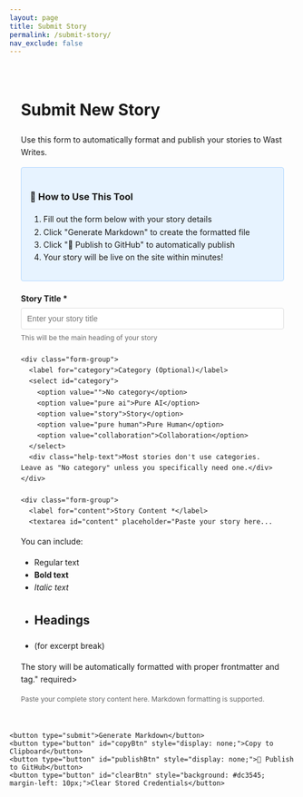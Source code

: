 ```yaml
---
layout: page
title: Submit Story
permalink: /submit-story/
nav_exclude: false
---
```


<div class="story-submission-container">
  <h1>Submit New Story</h1>
  <p>Use this form to automatically format and publish your stories to Wast Writes.</p>
  
  <div class="instructions">
    <h3>📝 How to Use This Tool</h3>
    <ol>
      <li>Fill out the form below with your story details</li>
      <li>Click "Generate Markdown" to create the formatted file</li>
      <li>Click "🚀 Publish to GitHub" to automatically publish</li>
      <li>Your story will be live on the site within minutes!</li>
    </ol>
  </div>
  
  <form id="storyForm">
    <div class="form-group">
      <label for="title">Story Title *</label>
      <input type="text" id="title" required placeholder="Enter your story title">
      <div class="help-text">This will be the main heading of your story</div>
    </div>
    
    <div class="form-group">
      <label for="category">Category (Optional)</label>
      <select id="category">
        <option value="">No category</option>
        <option value="pure ai">Pure AI</option>
        <option value="story">Story</option>
        <option value="pure human">Pure Human</option>
        <option value="collaboration">Collaboration</option>
      </select>
      <div class="help-text">Most stories don't use categories. Leave as "No category" unless you specifically need one.</div>
    </div>
    
    <div class="form-group">
      <label for="content">Story Content *</label>
      <textarea id="content" placeholder="Paste your story here...

You can include:
- Regular text
- **Bold text**
- *Italic text*
- ## Headings
- <!--more--> (for excerpt break)

The story will be automatically formatted with proper frontmatter and <!--more--> tag." required></textarea>
      <div class="help-text">Paste your complete story content here. Markdown formatting is supported.</div>
    </div>
    
    <button type="submit">Generate Markdown</button>
    <button type="button" id="copyBtn" style="display: none;">Copy to Clipboard</button>
    <button type="button" id="publishBtn" style="display: none;">🚀 Publish to GitHub</button>
    <button type="button" id="clearBtn" style="background: #dc3545; margin-left: 10px;">Clear Stored Credentials</button>
  </form>
  
  <textarea id="output" class="output" style="display: none;"></textarea>
</div>

<style>
.story-submission-container {
  max-width: 800px;
  margin: 0 auto;
  padding: 20px;
  line-height: 1.6;
}

.form-group { 
  margin-bottom: 20px; 
}

label { 
  display: block; 
  margin-bottom: 5px; 
  font-weight: bold; 
}

input, textarea, select { 
  width: 100%; 
  padding: 10px; 
  border: 1px solid #ddd; 
  border-radius: 4px; 
  font-size: 14px;
}

textarea { 
  height: 300px; 
  font-family: 'Courier New', monospace; 
  resize: vertical;
}

button { 
  background: #007cba; 
  color: white; 
  padding: 12px 24px; 
  border: none; 
  border-radius: 4px; 
  cursor: pointer; 
  font-size: 16px;
  margin-right: 10px;
}

button:hover { 
  background: #005a87; 
}

.output { 
  background: #f8f9fa; 
  border: 1px solid #dee2e6; 
  padding: 15px; 
  border-radius: 4px; 
  margin-top: 20px;
  font-family: 'Courier New', monospace;
  white-space: pre-wrap;
  max-height: 400px;
  overflow-y: auto;
  width: 100%;
  resize: vertical;
  font-size: 14px;
}

.help-text {
  font-size: 12px;
  color: #666;
  margin-top: 5px;
}

.instructions {
  background: #e7f3ff;
  border: 1px solid #b3d9ff;
  padding: 15px;
  border-radius: 4px;
  margin-bottom: 20px;
}
</style>

<script>
document.getElementById('storyForm').addEventListener('submit', function(e) {
    e.preventDefault();
    
    const title = document.getElementById('title').value;
    const category = document.getElementById('category').value;
    const content = document.getElementById('content').value;
    
    if (!title || !content) {
        alert('Please fill in both title and content.');
        return;
    }
    
    // Generate filename
    const now = new Date();
    const dateStr = now.toISOString().split('T')[0];
    const filename = `${dateStr}-${title.toLowerCase().replace(/[^a-z0-9]+/g, '-').replace(/^-+|-+$/g, '')}.md`;
    
    // Generate markdown content
    let frontmatter = `---
layout: post
title: "${title}"
date: ${dateStr} 10:00:00`;
    
    if (category) {
        frontmatter += `\ncategory: ${category}`;
    }
    
    frontmatter += `\n---`;
    
    // Split content into paragraphs and add <!--more--> after first paragraph
    const paragraphs = content.split('\n\n').filter(p => p.trim());
    let processedContent = content;
    
    if (paragraphs.length > 1) {
        // Insert <!--more--> after the first paragraph
        processedContent = paragraphs[0] + '\n\n<!--more-->\n\n' + paragraphs.slice(1).join('\n\n');
    }
    
    const markdownContent = `${frontmatter}

${processedContent}

---

*This concludes "${title}." Thank you for reading.*`;
    
    // Show output
    const outputDiv = document.getElementById('output');
    outputDiv.value = markdownContent;
    outputDiv.style.display = 'block';
    
    // Show copy and publish buttons
    document.getElementById('copyBtn').style.display = 'inline-block';
    document.getElementById('publishBtn').style.display = 'inline-block';
    
    // Show filename suggestion
    const filenameDiv = document.createElement('div');
    filenameDiv.innerHTML = `<br><strong>Suggested filename:</strong> <code>${filename}</code>`;
    filenameDiv.style.marginTop = '10px';
    filenameDiv.style.fontSize = '14px';
    outputDiv.appendChild(filenameDiv);
    
    // Store data for publishing
    window.storyData = {
        title: title,
        category: category,
        content: content,
        filename: filename,
        markdown: markdownContent
    };
});

document.getElementById('copyBtn').addEventListener('click', function() {
    const output = document.getElementById('output').value;
    navigator.clipboard.writeText(output).then(function() {
        alert('Markdown copied to clipboard!');
    }).catch(function(err) {
        console.error('Could not copy text: ', err);
        alert('Could not copy to clipboard. Please select and copy manually.');
    });
});

document.getElementById('publishBtn').addEventListener('click', function() {
    if (!window.storyData) {
        alert('Please generate markdown first.');
        return;
    }
    
    const publishBtn = this;
    publishBtn.textContent = 'Publishing...';
    publishBtn.disabled = true;
    
    // Check for stored credentials
    let token = localStorage.getItem('github_token');
    let username = localStorage.getItem('github_username');
    
    // If not stored, prompt for them
    if (!token) {
        token = prompt('Enter your GitHub Personal Access Token:');
        if (!token) {
            publishBtn.textContent = '🚀 Publish to GitHub';
            publishBtn.disabled = false;
            return;
        }
        localStorage.setItem('github_token', token);
    }
    
    if (!username) {
        username = prompt('Enter your GitHub username:');
        if (!username) {
            publishBtn.textContent = '🚀 Publish to GitHub';
            publishBtn.disabled = false;
            return;
        }
        localStorage.setItem('github_username', username);
    }
    
    // Create the file using GitHub API
    const url = `https://api.github.com/repos/${username}/wastwrites/contents/_posts/${window.storyData.filename}`;
    
    // First, check if file exists to get the SHA
    fetch(url, {
        method: 'GET',
        headers: {
            'Authorization': `token ${token}`,
            'Accept': 'application/vnd.github.v3+json'
        }
    })
    .then(response => {
        if (response.status === 404) {
            // File doesn't exist, create new one
            return { sha: null };
        } else if (response.ok) {
            // File exists, get its SHA
            return response.json();
        } else {
            throw new Error(`HTTP ${response.status}: ${response.statusText}`);
        }
    })
    .then(fileData => {
        const payload = {
            message: `Add new story: ${window.storyData.title}`,
            content: btoa(unescape(encodeURIComponent(window.storyData.markdown)))
        };
        
        // Add SHA if file exists (for updates)
        if (fileData.sha) {
            payload.sha = fileData.sha;
        }
        
        return fetch(url, {
            method: 'PUT',
            headers: {
                'Authorization': `token ${token}`,
                'Content-Type': 'application/json',
                'Accept': 'application/vnd.github.v3+json'
            },
            body: JSON.stringify(payload)
        });
    })
    .then(response => response.json())
    .then(data => {
        if (data.commit) {
            alert('✅ Story published successfully! It will be live on your site within a few minutes.');
            // Clear the form
            document.getElementById('storyForm').reset();
            document.getElementById('output').style.display = 'none';
            document.getElementById('copyBtn').style.display = 'none';
            document.getElementById('publishBtn').style.display = 'none';
        } else {
            alert('❌ Error publishing story: ' + (data.message || 'Unknown error'));
        }
    })
    .catch(error => {
        console.error('Error:', error);
        alert('❌ Error publishing story: ' + error.message);
    })
    .finally(() => {
        publishBtn.textContent = '🚀 Publish to GitHub';
        publishBtn.disabled = false;
    });
});

// Clear stored credentials
document.getElementById('clearBtn').addEventListener('click', function() {
    if (confirm('Are you sure you want to clear your stored GitHub credentials? You\'ll need to enter them again next time.')) {
        localStorage.removeItem('github_token');
        localStorage.removeItem('github_username');
        alert('✅ Credentials cleared!');
    }
});
</script>
